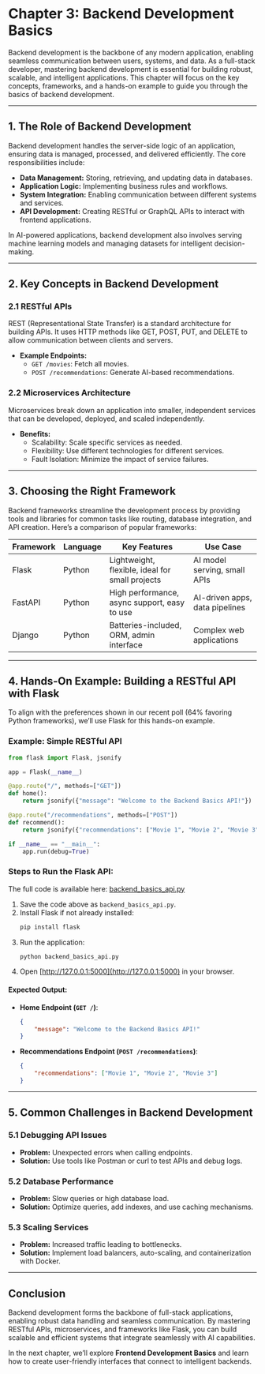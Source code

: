 # Chapter 3: Backend Development Basics

Backend development is the backbone of any modern application, enabling seamless communication between users, systems, and data. As a full-stack developer, mastering backend development is essential for building robust, scalable, and intelligent applications. This chapter will focus on the key concepts, frameworks, and a hands-on example to guide you through the basics of backend development.

---

## 1. The Role of Backend Development

Backend development handles the server-side logic of an application, ensuring data is managed, processed, and delivered efficiently. The core responsibilities include:

- **Data Management:** Storing, retrieving, and updating data in databases.
- **Application Logic:** Implementing business rules and workflows.
- **System Integration:** Enabling communication between different systems and services.
- **API Development:** Creating RESTful or GraphQL APIs to interact with frontend applications.

In AI-powered applications, backend development also involves serving machine learning models and managing datasets for intelligent decision-making.

---

## 2. Key Concepts in Backend Development

### **2.1 RESTful APIs**
REST (Representational State Transfer) is a standard architecture for building APIs. It uses HTTP methods like GET, POST, PUT, and DELETE to allow communication between clients and servers.

- **Example Endpoints:**
  - `GET /movies`: Fetch all movies.
  - `POST /recommendations`: Generate AI-based recommendations.

### **2.2 Microservices Architecture**
Microservices break down an application into smaller, independent services that can be developed, deployed, and scaled independently.

- **Benefits:**
  - Scalability: Scale specific services as needed.
  - Flexibility: Use different technologies for different services.
  - Fault Isolation: Minimize the impact of service failures.

---

## 3. Choosing the Right Framework

Backend frameworks streamline the development process by providing tools and libraries for common tasks like routing, database integration, and API creation. Here’s a comparison of popular frameworks:

| Framework       | Language   | Key Features                                      | Use Case                         |
|-----------------|------------|--------------------------------------------------|-----------------------------------|
| Flask           | Python     | Lightweight, flexible, ideal for small projects | AI model serving, small APIs     |
| FastAPI         | Python     | High performance, async support, easy to use    | AI-driven apps, data pipelines   |
| Django          | Python     | Batteries-included, ORM, admin interface        | Complex web applications         |

---

## 4. Hands-On Example: Building a RESTful API with Flask

To align with the preferences shown in our recent poll (64% favoring Python frameworks), we’ll use Flask for this hands-on example.

### **Example: Simple RESTful API**

```python
from flask import Flask, jsonify

app = Flask(__name__)

@app.route("/", methods=["GET"])
def home():
    return jsonify({"message": "Welcome to the Backend Basics API!"})

@app.route("/recommendations", methods=["POST"])
def recommend():
    return jsonify({"recommendations": ["Movie 1", "Movie 2", "Movie 3"]})

if __name__ == "__main__":
    app.run(debug=True)
```

### **Steps to Run the Flask API:**

The full code is available here: [backend_basics_api.py](../code/chapter3/backend_basics_api.py)

1. Save the code above as `backend_basics_api.py`.
2. Install Flask if not already installed:
   ```bash
   pip install flask
   ```
3. Run the application:
   ```bash
   python backend_basics_api.py
   ```
4. Open [http://127.0.0.1:5000](http://127.0.0.1:5000) in your browser.

#### Expected Output:
- **Home Endpoint (`GET /`)**:
  ```json
  {
      "message": "Welcome to the Backend Basics API!"
  }
  ```
- **Recommendations Endpoint (`POST /recommendations`)**:
  ```json
  {
      "recommendations": ["Movie 1", "Movie 2", "Movie 3"]
  }
  ```

---

## 5. Common Challenges in Backend Development

### **5.1 Debugging API Issues**
- **Problem:** Unexpected errors when calling endpoints.
- **Solution:** Use tools like Postman or curl to test APIs and debug logs.

### **5.2 Database Performance**
- **Problem:** Slow queries or high database load.
- **Solution:** Optimize queries, add indexes, and use caching mechanisms.

### **5.3 Scaling Services**
- **Problem:** Increased traffic leading to bottlenecks.
- **Solution:** Implement load balancers, auto-scaling, and containerization with Docker.

---

## Conclusion

Backend development forms the backbone of full-stack applications, enabling robust data handling and seamless communication. By mastering RESTful APIs, microservices, and frameworks like Flask, you can build scalable and efficient systems that integrate seamlessly with AI capabilities.

In the next chapter, we’ll explore **Frontend Development Basics** and learn how to create user-friendly interfaces that connect to intelligent backends.
